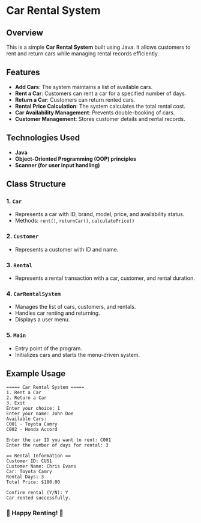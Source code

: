 # Car Rental System

## Overview
This is a simple **Car Rental System** built using Java. It allows customers to rent and return cars while managing rental records efficiently.

## Features
- **Add Cars**: The system maintains a list of available cars.
- **Rent a Car**: Customers can rent a car for a specified number of days.
- **Return a Car**: Customers can return rented cars.
- **Rental Price Calculation**: The system calculates the total rental cost.
- **Car Availability Management**: Prevents double-booking of cars.
- **Customer Management**: Stores customer details and rental records.

## Technologies Used
- **Java**
- **Object-Oriented Programming (OOP) principles**
- **Scanner (for user input handling)**


## Class Structure
### 1. `Car`
- Represents a car with ID, brand, model, price, and availability status.
- Methods: `rent()`, `returnCar()`, `calculatePrice()`

### 2. `Customer`
- Represents a customer with ID and name.

### 3. `Rental`
- Represents a rental transaction with a car, customer, and rental duration.

### 4. `CarRentalSystem`
- Manages the list of cars, customers, and rentals.
- Handles car renting and returning.
- Displays a user menu.

### 5. `Main`
- Entry point of the program.
- Initializes cars and starts the menu-driven system.

## Example Usage
```
===== Car Rental System =====
1. Rent a Car
2. Return a Car
3. Exit
Enter your choice: 1
Enter your name: John Doe
Available Cars:
C001 - Toyota Camry
C002 - Honda Accord

Enter the car ID you want to rent: C001
Enter the number of days for rental: 3

== Rental Information ==
Customer ID: CUS1
Customer Name: Chris Evans
Car: Toyota Camry
Rental Days: 3
Total Price: $180.00

Confirm rental (Y/N): Y
Car rented successfully.
```


### 🚗 Happy Renting! 🚗

